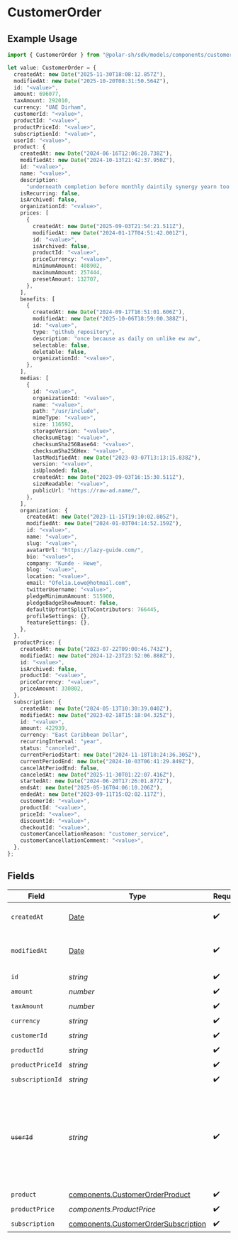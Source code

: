 # CustomerOrder

## Example Usage

```typescript
import { CustomerOrder } from "@polar-sh/sdk/models/components/customerorder.js";

let value: CustomerOrder = {
  createdAt: new Date("2025-11-30T18:08:12.857Z"),
  modifiedAt: new Date("2025-10-20T08:31:50.564Z"),
  id: "<value>",
  amount: 696077,
  taxAmount: 292010,
  currency: "UAE Dirham",
  customerId: "<value>",
  productId: "<value>",
  productPriceId: "<value>",
  subscriptionId: "<value>",
  userId: "<value>",
  product: {
    createdAt: new Date("2024-06-16T12:06:28.738Z"),
    modifiedAt: new Date("2024-10-13T21:42:37.950Z"),
    id: "<value>",
    name: "<value>",
    description:
      "underneath completion before monthly daintily synergy yearn too fervently toward",
    isRecurring: false,
    isArchived: false,
    organizationId: "<value>",
    prices: [
      {
        createdAt: new Date("2025-09-03T21:54:21.511Z"),
        modifiedAt: new Date("2024-01-17T04:51:42.001Z"),
        id: "<value>",
        isArchived: false,
        productId: "<value>",
        priceCurrency: "<value>",
        minimumAmount: 408902,
        maximumAmount: 257444,
        presetAmount: 132707,
      },
    ],
    benefits: [
      {
        createdAt: new Date("2024-09-17T16:51:01.606Z"),
        modifiedAt: new Date("2025-10-06T18:59:00.388Z"),
        id: "<value>",
        type: "github_repository",
        description: "once because as daily on unlike ew aw",
        selectable: false,
        deletable: false,
        organizationId: "<value>",
      },
    ],
    medias: [
      {
        id: "<value>",
        organizationId: "<value>",
        name: "<value>",
        path: "/usr/include",
        mimeType: "<value>",
        size: 116592,
        storageVersion: "<value>",
        checksumEtag: "<value>",
        checksumSha256Base64: "<value>",
        checksumSha256Hex: "<value>",
        lastModifiedAt: new Date("2023-03-07T13:13:15.838Z"),
        version: "<value>",
        isUploaded: false,
        createdAt: new Date("2023-09-03T16:15:30.511Z"),
        sizeReadable: "<value>",
        publicUrl: "https://raw-ad.name/",
      },
    ],
    organization: {
      createdAt: new Date("2023-11-15T19:10:02.805Z"),
      modifiedAt: new Date("2024-01-03T04:14:52.159Z"),
      id: "<value>",
      name: "<value>",
      slug: "<value>",
      avatarUrl: "https://lazy-guide.com/",
      bio: "<value>",
      company: "Kunde - Howe",
      blog: "<value>",
      location: "<value>",
      email: "Ofelia.Lowe@hotmail.com",
      twitterUsername: "<value>",
      pledgeMinimumAmount: 515900,
      pledgeBadgeShowAmount: false,
      defaultUpfrontSplitToContributors: 766445,
      profileSettings: {},
      featureSettings: {},
    },
  },
  productPrice: {
    createdAt: new Date("2023-07-22T09:00:46.743Z"),
    modifiedAt: new Date("2024-12-23T23:52:06.888Z"),
    id: "<value>",
    isArchived: false,
    productId: "<value>",
    priceCurrency: "<value>",
    priceAmount: 330802,
  },
  subscription: {
    createdAt: new Date("2024-05-13T10:30:39.040Z"),
    modifiedAt: new Date("2023-02-18T15:18:04.325Z"),
    id: "<value>",
    amount: 422939,
    currency: "East Caribbean Dollar",
    recurringInterval: "year",
    status: "canceled",
    currentPeriodStart: new Date("2024-11-18T18:24:36.305Z"),
    currentPeriodEnd: new Date("2024-10-03T06:41:29.849Z"),
    cancelAtPeriodEnd: false,
    canceledAt: new Date("2025-11-30T01:22:07.416Z"),
    startedAt: new Date("2024-06-20T17:26:01.877Z"),
    endsAt: new Date("2025-05-16T04:06:10.206Z"),
    endedAt: new Date("2023-09-11T15:02:02.117Z"),
    customerId: "<value>",
    productId: "<value>",
    priceId: "<value>",
    discountId: "<value>",
    checkoutId: "<value>",
    customerCancellationReason: "customer_service",
    customerCancellationComment: "<value>",
  },
};
```

## Fields

| Field                                                                                                                   | Type                                                                                                                    | Required                                                                                                                | Description                                                                                                             |
| ----------------------------------------------------------------------------------------------------------------------- | ----------------------------------------------------------------------------------------------------------------------- | ----------------------------------------------------------------------------------------------------------------------- | ----------------------------------------------------------------------------------------------------------------------- |
| `createdAt`                                                                                                             | [Date](https://developer.mozilla.org/en-US/docs/Web/JavaScript/Reference/Global_Objects/Date)                           | :heavy_check_mark:                                                                                                      | Creation timestamp of the object.                                                                                       |
| `modifiedAt`                                                                                                            | [Date](https://developer.mozilla.org/en-US/docs/Web/JavaScript/Reference/Global_Objects/Date)                           | :heavy_check_mark:                                                                                                      | Last modification timestamp of the object.                                                                              |
| `id`                                                                                                                    | *string*                                                                                                                | :heavy_check_mark:                                                                                                      | N/A                                                                                                                     |
| `amount`                                                                                                                | *number*                                                                                                                | :heavy_check_mark:                                                                                                      | N/A                                                                                                                     |
| `taxAmount`                                                                                                             | *number*                                                                                                                | :heavy_check_mark:                                                                                                      | N/A                                                                                                                     |
| `currency`                                                                                                              | *string*                                                                                                                | :heavy_check_mark:                                                                                                      | N/A                                                                                                                     |
| `customerId`                                                                                                            | *string*                                                                                                                | :heavy_check_mark:                                                                                                      | N/A                                                                                                                     |
| `productId`                                                                                                             | *string*                                                                                                                | :heavy_check_mark:                                                                                                      | N/A                                                                                                                     |
| `productPriceId`                                                                                                        | *string*                                                                                                                | :heavy_check_mark:                                                                                                      | N/A                                                                                                                     |
| `subscriptionId`                                                                                                        | *string*                                                                                                                | :heavy_check_mark:                                                                                                      | N/A                                                                                                                     |
| ~~`userId`~~                                                                                                            | *string*                                                                                                                | :heavy_check_mark:                                                                                                      | : warning: ** DEPRECATED **: This will be removed in a future release, please migrate away from it as soon as possible. |
| `product`                                                                                                               | [components.CustomerOrderProduct](../../models/components/customerorderproduct.md)                                      | :heavy_check_mark:                                                                                                      | N/A                                                                                                                     |
| `productPrice`                                                                                                          | *components.ProductPrice*                                                                                               | :heavy_check_mark:                                                                                                      | N/A                                                                                                                     |
| `subscription`                                                                                                          | [components.CustomerOrderSubscription](../../models/components/customerordersubscription.md)                            | :heavy_check_mark:                                                                                                      | N/A                                                                                                                     |
